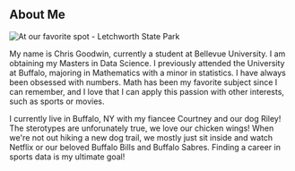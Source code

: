 ## About Me

![At our favorite spot - Letchworth State Park](https://scontent-lga3-1.xx.fbcdn.net/v/t1.0-9/73039220_10157291288650609_1892523192329699328_n.jpg?_nc_cat=106&ccb=2&_nc_sid=174925&_nc_ohc=5rrUBebxW1AAX-gau2C&_nc_ht=scontent-lga3-1.xx&oh=b81692cab425ae6282274b09dd19b6c8&oe=6027F8FB)

My name is Chris Goodwin, currently a student at Bellevue University. I am obtaining my Masters in Data Science. I previously attended the University at Buffalo, majoring in Mathematics with a minor in statistics. I have always been obsessed with numbers. Math has been my favorite subject since I can remember, and I love that I can apply this passion with other interests, such as sports or movies.

I currently live in Buffalo, NY with my fiancee Courtney and our dog Riley! The sterotypes are unforunately true, we love our chicken wings! When we're not out hiking a new dog trail, we mostly just sit inside and watch Netflix or our beloved Buffalo Bills and Buffalo Sabres. Finding a career in sports data is my ultimate goal!
